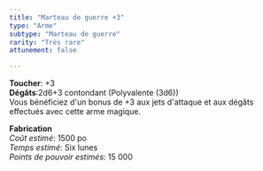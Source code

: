 ```yaml
---
title: "Marteau de guerre +3"
type: "Arme"
subtype: "Marteau de guerre"
rarity: "Très rare"
attunement: false

---
```

**Toucher**: +3  
**Dégâts**:2d6+3 contondant (Polyvalente (3d6))  
Vous bénéficiez d'un bonus de +3 aux jets d'attaque et aux dégâts effectués avec cette arme magique.  

**Fabrication**  
*Coût estimé*: 1500 po  
*Temps estimé*: Six lunes  
*Points de pouvoir estimés*: 15 000  
